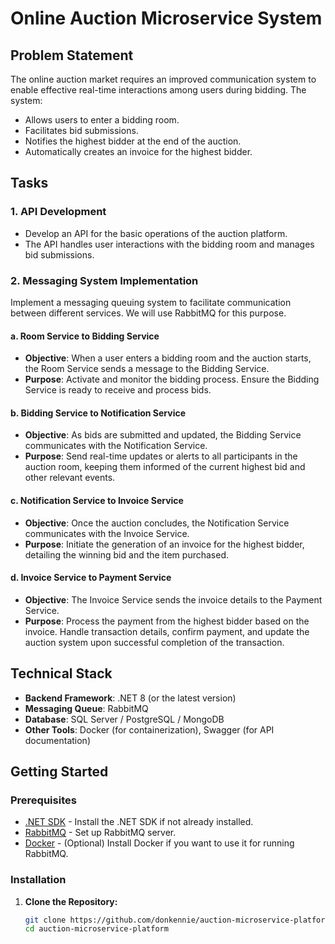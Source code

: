 # Online Auction Microservice System

## Problem Statement

The online auction market requires an improved communication system to enable effective real-time interactions among users during bidding. The system:

- Allows users to enter a bidding room.
- Facilitates bid submissions.
- Notifies the highest bidder at the end of the auction.
- Automatically creates an invoice for the highest bidder.

## Tasks

### 1. API Development

- Develop an API for the basic operations of the auction platform.
- The API handles user interactions with the bidding room and manages bid submissions.

### 2. Messaging System Implementation

Implement a messaging queuing system to facilitate communication between different services. We will use RabbitMQ for this purpose.

#### a. Room Service to Bidding Service

- **Objective**: When a user enters a bidding room and the auction starts, the Room Service sends a message to the Bidding Service.
- **Purpose**: Activate and monitor the bidding process. Ensure the Bidding Service is ready to receive and process bids.

#### b. Bidding Service to Notification Service

- **Objective**: As bids are submitted and updated, the Bidding Service communicates with the Notification Service.
- **Purpose**: Send real-time updates or alerts to all participants in the auction room, keeping them informed of the current highest bid and other relevant events.

#### c. Notification Service to Invoice Service

- **Objective**: Once the auction concludes, the Notification Service communicates with the Invoice Service.
- **Purpose**: Initiate the generation of an invoice for the highest bidder, detailing the winning bid and the item purchased.

#### d. Invoice Service to Payment Service

- **Objective**: The Invoice Service sends the invoice details to the Payment Service.
- **Purpose**: Process the payment from the highest bidder based on the invoice. Handle transaction details, confirm payment, and update the auction system upon successful completion of the transaction.

## Technical Stack

- **Backend Framework**: .NET 8 (or the latest version)
- **Messaging Queue**: RabbitMQ
- **Database**: SQL Server / PostgreSQL / MongoDB
- **Other Tools**: Docker (for containerization), Swagger (for API documentation)

## Getting Started

### Prerequisites

- [.NET SDK](https://dotnet.microsoft.com/download) - Install the .NET SDK if not already installed.
- [RabbitMQ](https://www.rabbitmq.com/download.html) - Set up RabbitMQ server.
- [Docker](https://www.docker.com/get-started) - (Optional) Install Docker if you want to use it for running RabbitMQ.

### Installation

1. **Clone the Repository:**

   ```bash
   git clone https://github.com/donkennie/auction-microservice-platform.git
   cd auction-microservice-platform
